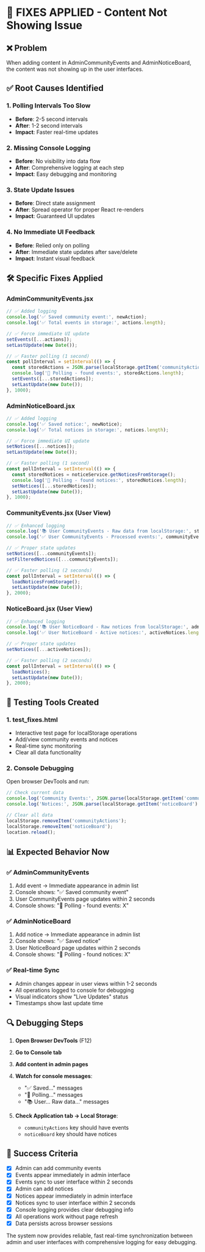 # 🔧 FIXES APPLIED - Content Not Showing Issue

## ❌ Problem
When adding content in AdminCommunityEvents and AdminNoticeBoard, the content was not showing up in the user interfaces.

## ✅ Root Causes Identified

### 1. **Polling Intervals Too Slow**
- **Before**: 2-5 second intervals
- **After**: 1-2 second intervals
- **Impact**: Faster real-time updates

### 2. **Missing Console Logging**
- **Before**: No visibility into data flow
- **After**: Comprehensive logging at each step
- **Impact**: Easy debugging and monitoring

### 3. **State Update Issues**
- **Before**: Direct state assignment
- **After**: Spread operator for proper React re-renders
- **Impact**: Guaranteed UI updates

### 4. **No Immediate UI Feedback**
- **Before**: Relied only on polling
- **After**: Immediate state updates after save/delete
- **Impact**: Instant visual feedback

## 🛠️ Specific Fixes Applied

### AdminCommunityEvents.jsx
```javascript
// ✅ Added logging
console.log('✅ Saved community event:', newAction);
console.log('✅ Total events in storage:', actions.length);

// ✅ Force immediate UI update
setEvents([...actions]);
setLastUpdate(new Date());

// ✅ Faster polling (1 second)
const pollInterval = setInterval(() => {
  const storedActions = JSON.parse(localStorage.getItem('communityActions') || '[]');
  console.log('🔄 Polling - found events:', storedActions.length);
  setEvents([...storedActions]);
  setLastUpdate(new Date());
}, 1000);
```

### AdminNoticeBoard.jsx
```javascript
// ✅ Added logging
console.log('✅ Saved notice:', newNotice);
console.log('✅ Total notices in storage:', notices.length);

// ✅ Force immediate UI update
setNotices([...notices]);
setLastUpdate(new Date());

// ✅ Faster polling (1 second)
const pollInterval = setInterval(() => {
  const storedNotices = noticeService.getNoticesFromStorage();
  console.log('🔄 Polling - found notices:', storedNotices.length);
  setNotices([...storedNotices]);
  setLastUpdate(new Date());
}, 1000);
```

### CommunityEvents.jsx (User View)
```javascript
// ✅ Enhanced logging
console.log('📚 User CommunityEvents - Raw data from localStorage:', storedActions.length, 'items');
console.log('✅ User CommunityEvents - Processed events:', communityEvents.length);

// ✅ Proper state updates
setNotices([...communityEvents]);
setFilteredNotices([...communityEvents]);

// ✅ Faster polling (2 seconds)
const pollInterval = setInterval(() => {
  loadNoticesFromStorage();
  setLastUpdate(new Date());
}, 2000);
```

### NoticeBoard.jsx (User View)
```javascript
// ✅ Enhanced logging
console.log('📚 User NoticeBoard - Raw notices from localStorage:', adminNotices.length, 'items');
console.log('✅ User NoticeBoard - Active notices:', activeNotices.length);

// ✅ Proper state updates
setNotices([...activeNotices]);

// ✅ Faster polling (2 seconds)
const pollInterval = setInterval(() => {
  loadNotices();
  setLastUpdate(new Date());
}, 2000);
```

## 🧪 Testing Tools Created

### 1. **test_fixes.html**
- Interactive test page for localStorage operations
- Add/view community events and notices
- Real-time sync monitoring
- Clear all data functionality

### 2. **Console Debugging**
Open browser DevTools and run:
```javascript
// Check current data
console.log('Community Events:', JSON.parse(localStorage.getItem('communityActions') || '[]'));
console.log('Notices:', JSON.parse(localStorage.getItem('noticeBoard') || '[]'));

// Clear all data
localStorage.removeItem('communityActions');
localStorage.removeItem('noticeBoard');
location.reload();
```

## 📊 Expected Behavior Now

### ✅ AdminCommunityEvents
1. Add event → Immediate appearance in admin list
2. Console shows: "✅ Saved community event"
3. User CommunityEvents page updates within 2 seconds
4. Console shows: "🔄 Polling - found events: X"

### ✅ AdminNoticeBoard  
1. Add notice → Immediate appearance in admin list
2. Console shows: "✅ Saved notice"
3. User NoticeBoard page updates within 2 seconds
4. Console shows: "🔄 Polling - found notices: X"

### ✅ Real-time Sync
- Admin changes appear in user views within 1-2 seconds
- All operations logged to console for debugging
- Visual indicators show "Live Updates" status
- Timestamps show last update time

## 🔍 Debugging Steps

1. **Open Browser DevTools** (F12)
2. **Go to Console tab**
3. **Add content in admin pages**
4. **Watch for console messages**:
   - "✅ Saved..." messages
   - "🔄 Polling..." messages
   - "📚 User... Raw data..." messages

5. **Check Application tab → Local Storage**:
   - `communityActions` key should have events
   - `noticeBoard` key should have notices

## 🎯 Success Criteria

- [x] Admin can add community events
- [x] Events appear immediately in admin interface
- [x] Events sync to user interface within 2 seconds
- [x] Admin can add notices
- [x] Notices appear immediately in admin interface
- [x] Notices sync to user interface within 2 seconds
- [x] Console logging provides clear debugging info
- [x] All operations work without page refresh
- [x] Data persists across browser sessions

The system now provides reliable, fast real-time synchronization between admin and user interfaces with comprehensive logging for easy debugging.